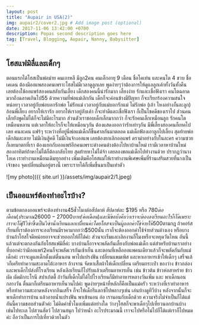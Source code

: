 ```yaml
---
layout: post
title: "Aupair in USA(2)"
img: aupair2/cover2.jpg # Add image post (optional)
date: 2017-11-06 13:42:00 +0700
description: Popas second description goes here
tag: [Travel, Blogging, Aupair, Nanny, ฺBabysitter]
---
```


## โฮสแฟมิลี่และเด็กๆ
ตอนแรกได้โฮสเป็นพ่อม่าย คนเกาหลี มีลูก2คน คนเล็กอายุ 9 เดือน ชื่อโคเท่น และคนโต 4 ขวบ ชื่อเคเดน ต้องมีออแพสองคนเพราะโฮสไม่มีเวลาดูลูกเลย พูดง่ายๆว่าต้องการให้ดูแลลูกเค้าทั้งวันทั้งคืน เลยต้องใช้ออแพร์สองคนสลับกันเลี้ยง เด็กสองคนนี้น่ารักมาก เลี้ยงง่าย รักและเชื่อฟังเรา คนโตฉลาดมากถึงฉลาดเกินไป55 ด้วยความที่พ่อแม่เลิกกัน เด็กก็จะค่อนข้างมีปัญหา ก็จะเรียกร้องความสนใจหน่อยๆ เวลาอยู่กับพ่อบอกรักพ่อ ไม่รักแม่ เวลาอยู่กับแม่บอกรักแม่ ไม่รักพ่อ (เอ้า ไหงอย่างงั้นละลูก) อ้อนพี่เลี้ยง อยากให้เรารัก อยากให้เราอยู่กับเค้า ก็จะทำดีและเชื่อฟังเรา ก็เป็นโชคดีของเราไป ส่วนคนเล็กยังพูดไม่ได้ก็จะไม่มีอะไรมาก ส่วนตัวเราชอบเด็กเล็กมากกว่า ก็จะรักคนเล็กเหมือนลูก รักคนโตเหมือนหลาน แต่เวลาให้อะไรก็จะให้เหมือนๆกัน ต้องแสดงออกว่ารักเท่าๆกัน มีพี่เลี้ยงสองคนก็เทคไปเลย คนละคน แฟร์ๆ ระหว่างที่อยู่นี่พ่อแม่เด็กก็ขึ้นศาลกันมาตลอด แม่เด็กฟ้องเอาลูกไปเลี้ยง สุดท้ายพ่อเด็กล้มละลาย ไม่มีเงินสู้คดี ไม่มีเงินจ้างออแพ เลยต้องยกเลิกออแพร์ ดราม่าอย่างกับในละคร ความซวยก็เลยมาตกที่เรา ต้องแยกกับออแพร์อีกคนเพราะต่างคนต่างต้องไปหาบ้านใหม่ เรามีเวลาหาบ้านใหม่สองอาทิตย์ถ้าหาไม่ได้ก็ต้องกลับไทย สุดท้ายหาไม่ได้จ้า เลยลองขอแม่เด็กไปทำงานด้วย ปรากฏว่านางโอเค เราทำงานเหมือนเดิมทุกอย่าง เพิ่มเติมคือโฮสแม่ให้เราทำงานพิเศษเพิ่มที่ร้านเสริมสวยที่นางเป็นเจ้าของ จุดเปลี่ยนมันอยู่ตรงนี้ เพราะรายได้ก็เพิ่มขึ้นมาเป็นเท่าตัว

![my photo]({{ site.url }}/assets/img/aupair2/1.jpeg)

## เป็นออแพร์ต้องทำอะไรบ้าง?
ตามข้อตกลงออแพร์จะต้องทำงาน45ชั่วโมงต่อสัปดาห์ สัปดาห์ละ $195 หรือ $780 ต่อเดือน (ประมาณ 26000-27000 บาท/ต่อเดือน) และมีข้อบังคับว่าเราจะต้องลงเรียนอะไรก็ได้ เพราะเราจะได้j1วีซ่า ซึ่งเป็นวีซ่านักเรียนแลกเปลี่ยนค่ะ โดยโฮสจะเป็นผู้ออกค่าใช้จ่ายให้$500ตามกฏ ถ้าคอร์สเรียนที่เราต้องการจะลงเรียนมีราคามากกว่า$500นั้น เราก็จะต้องออกค่าใช้จ่ายส่วนต่างเอง หรือบางบ้านถ้าโฮสใจดีหน่อยอาจจะช่วยออกให้ก็ได้ค่ะ ส่วนจะเริ่มและเลิกงานกี่โมงหรือจะหยุดวันไหน อันนี้แล้วแต่จะตกลงกันกับโฮสแฟมิลี่ค่ะ บางบ้านก็อาจจะพลัดกันเลี้ยงกับพ่อแม่เด็ก แต่สำหรับบ้านเราอย่างที่บอกค่ะว่ามีออแพร์2คนก็จะพลัดเวรกันเช้าเย็น และตอนที่เหลือออแพคนเดียวแล้วก็จะพลัดกันกับแม่เด็กค่ะ เราจะดูแลเด็กตั้งแต่ตื่นนอน พาไปแปรงฟัน เปลี่ยนแพมเพิส และหาเอาหารเช้าให้เด็กๆ เสร็จแล้วก็เครียทำความสะอาดโต้ะอาหาร ล้างจาน จัดหาเสื้อผ้าให้เด็กเปลี่ยน เตรียมกระเป๋า ของว่าง ข้าวกล่อง และพาเด็กไปส่งที่โรงเรียน หลังเลิกเรียนก็ไปรับแล้วเตรียมอาหารเย็น เช่น ข้าวต้ม ข้าวห่อสาหร่าย ข้าวผัด ผัดมักกะโรนี สปาเก้ตตี้ ถ้าวันที่เด็กไม่ได้ไปโรงเรียนก็มีทำอาหารหลางวันเพิ่ม และ พาเด็กนอนกลางวัน ตื่นมาก็เตรียมอาหารเย็นวนไปค่ะ พูดง่ายๆหน้าที่หลักก็คือเป็นแม่ครัว ระหว่างที่เราทำอาหารหรือทำความสะอาดหลังจากกินเสร็จ ก็จะให้เด็กรีแลกซ์ไปพลางๆเช่น เล่นบ้างดูทีวีบ้าง หลังจากนั้นก็จะพาเด็กทำการบ้าน แล้วอาบน้ำแปรงฟัน พาเข้านอน อ่อ เรานอนกับเด็กด้วย ความจริงไม่จำเป็นก็ได้แต่อันนี้ความชอบส่วนตัวค่ะ ไม่คิดค่าชั่วโมงเพิ่มแต่อย่างใด ว่างๆโฮสก็จะพาเด็กๆไปเที่ยวนอกบ้านบ้าง เช่นไปทะเล ไปสวนสัตว์ ไปสวนสนุก ไปว่ายน้ำ อะไรประมาณนี้ เราจะไปหรือไม่ไปก็ได้แต่เราก็ไปหมดค่ะ ถือว่าเป็นการไปเที่ยวด้วยในตัว
